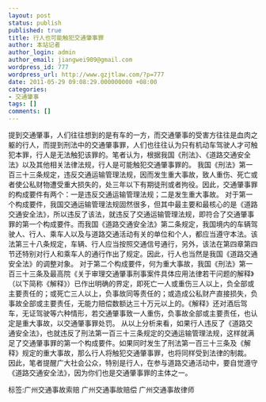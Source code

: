 ```yaml
---
layout: post
status: publish
published: true
title: 行人也可能触犯交通肇事罪　
author: 本站记者
author_login: admin
author_email: jiangwei909@gmail.com
wordpress_id: 777
wordpress_url: http://www.gzjtlaw.com/?p=777
date: 2011-05-29 09:08:29.000000000 +08:00
categories:
- 交通肇事
tags: []
comments: []
---
```

提到交通肇事，人们往往想到的是有车的一方，而交通肇事的受害方往往是血肉之躯的行人，而提到刑法中的交通肇事罪，人们也往往认为只有机动车驾驶人才可触犯本罪，行人是无法触犯该罪的。笔者认为，根据我国《刑法》、《道路交通安全法》以及其他相关法律法规，行人是可能触犯交通肇事罪的。 我国《刑法》第一百三十三条规定，违反交通运输管理法规，因而发生重大事故，致人重伤、死亡或者使公私财物遭受重大损失的，处三年以下有期徒刑或者拘役。因此，交通肇事罪的构成要件有两个：一是违反交通运输管理法规；二是发生重大事故。 对于第一个构成要件，我国交通运输管理法规固然很多，但其中最主要和最核心的是《道路交通安全法》，所以违反了该法，就违反了交通运输管理法规，即符合了交通肇事罪的第一个构成要件。而我国《道路交通安全法》第二条规定，我国境内的车辆驾驶人、行人、乘车人以及与道路交通活动有关的单位和个人，都应当遵守本法。该法第三十八条规定，车辆、行人应当按照交通信号通行，另外，该法在第四章第四节还特别对行人和乘车人的通行作出了规定。因此，行人也当然是我国《道路交通安全法》的调整对象。 对于第二个构成要件，何为重大事故，我国《刑法》第一百三十三条及最高院《关于审理交通肇事刑事案件具体应用法律若干问题的解释》（以下简称《解释》）已作出明确的界定，即死亡一人或重伤三人以上，负全部或主要责任的；或死亡三人以上，负事故同等责任的；或造成公私财产直接损失，负事故全部或主要责任，无能力赔偿数额达三十万元以上的。《解释》还对酒后驾车，无证驾驶等六种情形，若交通肇事致一人重伤，负事故全部或主要责任，也认定是重大事故，以交通肇事罪处罚。 从以上分析来看，如果行人违反了《道路交通安全法》，也就违反了刑法第一百三十三条规定的交通运输管理法规，这样就满足了交通肇事罪的第一个构成要件。如果同时发生了刑法第一百三十三条及《解释》规定的重大事故，那么行人将触犯交通肇事罪，也将同样受到法律的制裁。 因此，笔者提醒广大社会公众，特别是行人，在参与道路交通活动中，要自觉遵守《道路交通安全法》，因为你们也是交通肇事罪的主体之一。标签:广州交通事故索赔 广州交通事故赔偿 广州交通事故律师
